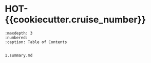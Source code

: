 # HOT-{{cookiecutter.cruise_number}}  

```{toctree} 
:maxdepth: 3
:numbered:
:caption: Table of Contents


1.summary.md

```
